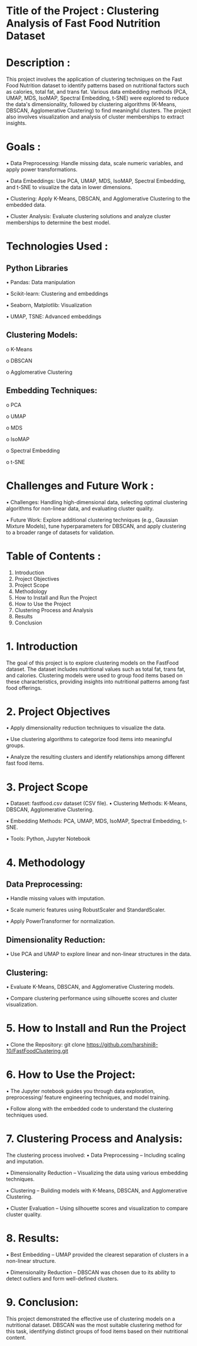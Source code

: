 # Title of the Project : Clustering Analysis of Fast Food Nutrition Dataset 
# Description : 
This project involves the application of clustering techniques on the Fast Food Nutrition dataset to identify patterns based on nutritional factors such as calories, total fat, and trans fat. Various data embedding methods (PCA, UMAP, MDS, IsoMAP, Spectral Embedding, t-SNE) were explored to reduce the data's dimensionality, followed by clustering algorithms (K-Means, DBSCAN, Agglomerative Clustering) to find meaningful clusters. The project also involves visualization and analysis of cluster memberships to extract insights.
# Goals :
•	 Data Preprocessing: Handle missing data, scale numeric variables, and apply power transformations.

•	Data Embeddings: Use PCA, UMAP, MDS, IsoMAP, Spectral Embedding, and t-SNE to visualize the data in lower dimensions.

•	 Clustering: Apply K-Means, DBSCAN, and Agglomerative Clustering to the embedded data.

•	        Cluster Analysis: Evaluate clustering solutions and analyze cluster memberships to determine the best model.

# Technologies Used :
## Python Libraries 
•  Pandas: Data manipulation

•  Scikit-learn: Clustering and embeddings

•  Seaborn, Matplotlib: Visualization

•  UMAP, TSNE: Advanced embeddings

## Clustering Models:
o	K-Means

o	DBSCAN


o	Agglomerative Clustering

## Embedding Techniques: 
o	PCA

o	UMAP 


o	MDS 

o	IsoMAP 


o	Spectral Embedding 

o	t-SNE

# Challenges and Future Work :
•	Challenges: Handling high-dimensional data, selecting optimal clustering algorithms for non-linear data, and evaluating cluster quality.

•	Future Work: Explore additional clustering techniques (e.g., Gaussian Mixture Models), tune hyperparameters for DBSCAN, and apply clustering to a broader range of datasets for validation.

# Table of Contents :
1.	Introduction
2.	Project Objectives
3.	Project Scope
4.	Methodology
5.	How to Install and Run the Project
6.	How to Use the Project
7.	Clustering Process and Analysis
8.	Results
9.	Conclusion

# 1.	Introduction
The goal of this project is to explore clustering models on the FastFood dataset. The dataset includes nutritional values such as total fat, trans fat, and calories. Clustering models were used to group food items based on these characteristics, providing insights into nutritional patterns among fast food offerings.

# 2.	Project Objectives
•  Apply dimensionality reduction techniques to visualize the data.

•  Use clustering algorithms to categorize food items into meaningful groups.

•  Analyze the resulting clusters and identify relationships among different fast food items.

# 3.	Project Scope

•  Dataset: fastfood.csv dataset (CSV file).
•  Clustering Methods: K-Means, DBSCAN, Agglomerative Clustering.

•  Embedding Methods: PCA, UMAP, MDS, IsoMAP, Spectral Embedding, t-SNE.

•  Tools: Python, Jupyter Notebook
# 4.	Methodology
## Data Preprocessing:
•	Handle missing values with imputation.

•	Scale numeric features using RobustScaler and StandardScaler.

•	Apply PowerTransformer for normalization.


## Dimensionality Reduction:
•	Use PCA and UMAP to explore linear and non-linear structures in the data.
## Clustering:
•	Evaluate K-Means, DBSCAN, and Agglomerative Clustering models.

•	Compare clustering performance using silhouette scores and cluster visualization.
# 5.	How to Install and Run the Project
•	Clone the Repository:
git clone https://github.com/harshini8-10/FastFoodClustering.git
# 6.	How to Use the Project:
•  The Jupyter notebook guides you through data exploration, preprocessing/ feature engineering techniques, and model training.

•  Follow along with the embedded code to understand the clustering techniques used.
# 7. Clustering Process and Analysis:
The clustering process involved:
•	Data Preprocessing – Including scaling and imputation.

•	Dimensionality Reduction – Visualizing the data using various embedding techniques.

•	Clustering – Building models with K-Means, DBSCAN, and Agglomerative Clustering.

•	Cluster Evaluation – Using silhouette scores and visualization to compare cluster quality.
# 8. Results:
•	Best Embedding – UMAP provided the clearest separation of clusters in a non-linear structure.

•	Dimensionality Reduction – DBSCAN was chosen due to its ability to detect outliers and form well-defined clusters.

# 9. Conclusion:
This project demonstrated the effective use of clustering models on a nutritional dataset. DBSCAN was the most suitable clustering method for this task, identifying distinct groups of food items based on their nutritional content.
